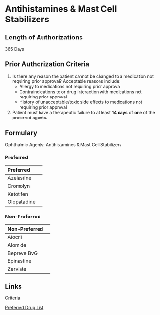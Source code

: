 # Antihistamines & Mast Cell Stabilizers

## Length of Authorizations

365 Days

## Prior Authorization Criteria

1.  Is there any reason the patient cannot be changed to a medication not requiring prior approval? Acceptable reasons include:
    -   Allergy to medications not requiring prior approval
    -   Contraindications to or drug interaction with medications not requiring prior approval
    -   History of unacceptable/toxic side effects to medications not requiring prior approval
2.  Patient must have a therapeutic failure to at least **14 days** of **one** of the preferred agents.

## Formulary

Ophthalmic Agents: Antihistamines & Mast Cell Stabilizers

### Preferred

| Preferred   |      |
| :---------- | ---: |
| Azelastine  |      |
| Cromolyn    |      |
| Ketotifen   |      |
| Olopatadine |      |

### Non-Preferred

| Non-Preferred |      |
| :------------ | ---: |
| Alocril       |      |
| Alomide       |      |
| Bepreve BvG   |      |
| Epinastine    |      |
| Zerviate      |      |

## Links

[Criteria](https://pharmacy.medicaid.ohio.gov/sites/default/files/20221001_UPDL_Criteria_APPROVED.pdf#page=83)

[Preferred Drug List](https://pharmacy.medicaid.ohio.gov/sites/default/files/20221001_UPDL_APPROVED_.pdf#page=28)
